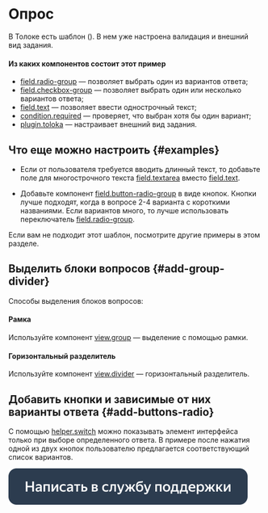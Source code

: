 # Опрос

В Толоке есть шаблон  (). В нем уже настроена валидация и внешний вид задания.

#### Из каких компонентов состоит этот пример

- [field.radio-group](../reference/field.radio-group.md) — позволяет выбрать один из вариантов ответа;
- [field.checkbox-group](../reference/field.checkbox-group.md) — позволяет выбрать один или несколько вариантов ответа;
- [field.text](../reference/field.text.md) — позволяет ввести однострочный текст;
- [condition.required](../reference/condition.required.md) — проверяет, что выбран хотя бы один вариант;
- [plugin.toloka](../reference/plugin.toloka.md) — настраивает внешний вид задания.


## Что еще можно настроить {#examples}

- Если от пользователя требуется вводить длинный текст, то добавьте поле для многострочного текста [field.textarea](../reference/field.textarea.md) вместо [field.text](../reference/field.text.md).

- Добавьте компонент [field.button-radio-group](../reference/field.button-radio-group.md) в виде кнопок. Кнопки лучше подходят, когда в вопросе 2-4 варианта с короткими названиями. Если вариантов много, то лучше использовать переключатель [field.radio-group](../reference/field.radio-group.md).


Если вам не подходит этот шаблон, посмотрите другие примеры в этом разделе.


## Выделить блоки вопросов {#add-group-divider}

Способы выделения блоков вопросов:

#### Рамка

Используйте компонент [view.group](../reference/view.group.md) — выделение с помощью рамки.

#### Горизонтальный разделитель

Используйте компонент [view.divider](../reference/view.divider.md) — горизонтальный разделитель.


## Добавить кнопки и зависимые от них варианты ответа {#add-buttons-radio}

С помощью [helper.switch](../reference/helper.switch.md) можно показывать элемент интерфейса только при выборе определенного ответа. В примере после нажатия одной из двух кнопок пользователю предлагается соответствующий список вариантов.


[![](../_images/buttons/contact-support.svg)](../concepts/support.md)
